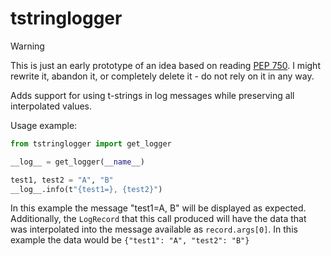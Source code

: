 tstringlogger
=============

> [!WARNING]
> This is just an early prototype of an idea based on reading
> [PEP 750](https://peps.python.org/pep-0750/). I might rewrite it, abandon it, or completely delete
> it - do not rely on it in any way.

Adds support for using t-strings in log messages while preserving all interpolated values.

Usage example:
```python
from tstringlogger import get_logger

__log__ = get_logger(__name__)

test1, test2 = "A", "B"
__log__.info(t"{test1=}, {test2}")
```

In this example the message "test1=A, B" will be displayed as expected. Additionally, the
`LogRecord` that this call produced will have the data that was interpolated into the message
available as `record.args[0]`. In this example the data would be `{"test1": "A", "test2": "B"}`
